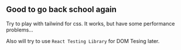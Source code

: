 ## Good to go back school again

Try to play with tailwind for css. It works, but have some performance problems...

Also will try to use `React Testing Library` for DOM Tesing later.

